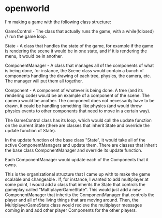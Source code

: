 openworld
=========
I'm making a game with the following class structure:

GameControl - The class that actually runs the game, with a while(!closed) // run the game loop.

State - A class that handles the state of the game, for example if the game is rendering the scene it would be in one state, and if it is rendering the menu, it would be in another.

ComponentManager - A class that manages all of the components of what is being done, for instance, the Scene class would contain a bunch of components handling the drawing of each tree, physics, the camera, etc. The manager will put them all together.

Component - A component of whatever is being done. A tree (and its rendering code) would be an example of a component of the scene. The camera would be another. The component does not necessarily have to be drawn, it could be handling something like physics (and would throw physics events to other components that need to move in a certain way). 

The GameControl class has its loop, which would call the update function on the current State (there are classes that inherit State and override the update function of State).

In the update function of the base class "State", it would take all of the active ComponentManagers and update them. There are classes that inherit the base class ComponentManager and override its update function.

Each ComponentManager would update each of the Components that it owns.

This is the organizational structure that I came up with to make the game scalable and changeable . If, for instance, I wanted to add multiplayer at some point, I would add a class that inherits the State that controls the gameplay called "MultiplayerGameState". This would just add a new ComponentManager that inherits the ComponentManager that controls the player and all of the living things that are moving around. Then, the MultiplayerGameState class would recieve the multiplayer messages coming in and add other player Components for the other players.
